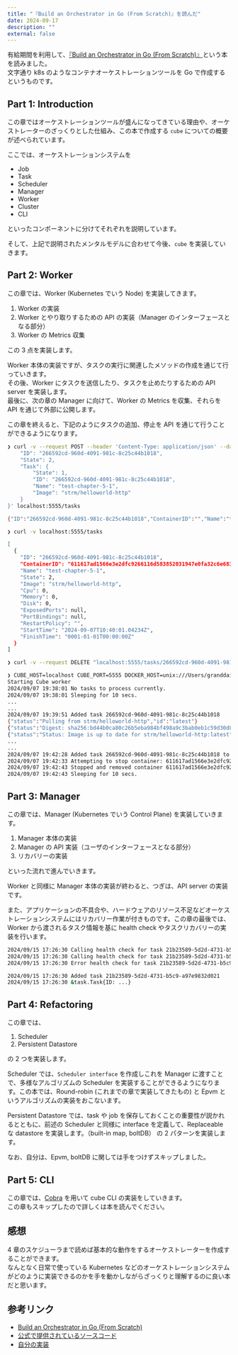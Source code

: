 ```yaml
---
title: "『Build an Orchestrator in Go (From Scratch)』を読んだ"
date: 2024-09-17
description: ""
external: false
---
```


有給期間を利用して、[『Build an Orchestrator in Go (From Scratch)』](https://www.manning.com/books/build-an-orchestrator-in-go-from-scratch)という本を読みました。  
文字通り k8s のようなコンテナオーケストレーションツールを Go で作成するというものです。  

## Part 1: Introduction
この章ではオーケストレーションツールが盛んになってきている理由や、オーケストレーターのざっくりとした仕組み、この本で作成する `cube` についての概要が述べられています。

ここでは、オーケストレーションシステムを
- Job
- Task
- Scheduler
- Manager
- Worker
- Cluster
- CLI

といったコンポーネントに分けてそれぞれを説明しています。

そして、上記で説明されたメンタルモデルに合わせて今後、`cube` を実装していきます。

## Part 2: Worker
この章では、Worker (Kubernetes でいう Node) を実装してきます。  

1. Worker の実装
2. Worker とやり取りするための API の実装（Manager のインターフェースとなる部分）
3. Worker の Metrics 収集

この 3 点を実装します。

Worker 本体の実装ですが、タスクの実行に関連したメソッドの作成を通じて行っていきます。  
その後、Worker にタスクを送信したり、タスクを止めたりするための API server を実装します。  
最後に、次の章の Manager に向けて、Worker の Metrics を収集、それらを API を通じて外部に公開します。

この章を終えると、下記のようにタスクの追加、停止を API を通じて行うことができるようになります。

```sh
❯ curl -v --request POST --header 'Content-Type: application/json' --data '{
    "ID": "266592cd-960d-4091-981c-8c25c44b1018",
    "State": 2,
    "Task": {
        "State": 1,
        "ID": "266592cd-960d-4091-981c-8c25c44b1018",
        "Name": "test-chapter-5-1",
        "Image": "strm/helloworld-http"
    }
}' localhost:5555/tasks

{"ID":"266592cd-960d-4091-981c-8c25c44b1018","ContainerID":"","Name":"test-chapter-5-1","State":1,"Image":"strm/helloworld-http","Cpu":0,"Memory":0,"Disk":0,"ExposedPorts":null,"PortBindings":null,"RestartPolicy":"","StartTime":"0001-01-01T00:00:00Z","FinishTime":"0001-01-01T00:00:00Z"}

❯ curl -v localhost:5555/tasks

[
  {
    "ID": "266592cd-960d-4091-981c-8c25c44b1018",
    "ContainerID": "611617ad1566e3e2dfc9266116d583852031947e0fa32c6e68373716b9533ea0",
    "Name": "test-chapter-5-1",
    "State": 2,
    "Image": "strm/helloworld-http",
    "Cpu": 0,
    "Memory": 0,
    "Disk": 0,
    "ExposedPorts": null,
    "PortBindings": null,
    "RestartPolicy": "",
    "StartTime": "2024-09-07T10:40:01.04234Z",
    "FinishTime": "0001-01-01T00:00:00Z"
  }
]

❯ curl -v --request DELETE "localhost:5555/tasks/266592cd-960d-4091-981c-8c25c44b1018"
```

```sh
❯ CUBE_HOST=localhost CUBE_PORT=5555 DOCKER_HOST=unix:///Users/granddaifuku/.orbstack/run/docker.sock go run main.go
Starting Cube worker
2024/09/07 19:38:01 No tasks to process currently.
2024/09/07 19:38:01 Sleeping for 10 secs.
...
...
2024/09/07 19:39:51 Added task 266592cd-960d-4091-981c-8c25c44b1018
{"status":"Pulling from strm/helloworld-http","id":"latest"}
{"status":"Digest: sha256:bd44b0ca80c26b5eba984bf498a9c3bab0eb1c59d30d8df3cb2c073937ee4e45"}
{"status":"Status: Image is up to date for strm/helloworld-http:latest"}
...
...
2024/09/07 19:42:28 Added task 266592cd-960d-4091-981c-8c25c44b1018 to stop container 611617ad1566e3e2dfc9266116d583852031947e0fa32c6e68373716b9533ea0
2024/09/07 19:42:33 Attempting to stop container: 611617ad1566e3e2dfc9266116d583852031947e0fa32c6e68373716b9533ea0
2024/09/07 19:42:43 Stopped and removed container 611617ad1566e3e2dfc9266116d583852031947e0fa32c6e68373716b9533ea0 for task 266592cd-960d-4091-981c-8c25c44b1018
2024/09/07 19:42:43 Sleeping for 10 secs.
```

## Part 3: Manager
この章では、Manager (Kubernetes でいう Control Plane) を実装していきます。

1. Manager 本体の実装
2. Manager の API 実装（ユーザのインターフェースとなる部分）
3. リカバリーの実装

といった流れで進んでいきます。

Worker と同様に Manager 本体の実装が終わると、つぎは、API server の実装です。

また、アプリケーションの不具合や、ハードウェアのリソース不足などオーケストレーションシステムにはリカバリー作業が付きものです。この章の最後では、Worker から渡されるタスク情報を基に health check やタスクリカバリーの実装を行います。

```sh
2024/09/15 17:26:30 Calling health check for task 21b23589-5d2d-4731-b5c9-a97e9832d021: /healthfail
2024/09/15 17:26:30 Calling health check for task 21b23589-5d2d-4731-b5c9-a97e9832d021: http://localhost:32771/healthfail
2024/09/15 17:26:30 Error health check for task 21b23589-5d2d-4731-b5c9-a97e9832d021 did not return 200 (actual: 500)

2024/09/15 17:26:30 Added task 21b23589-5d2d-4731-b5c9-a97e9832d021
2024/09/15 17:26:30 &task.Task{ID: ...}
```

## Part 4: Refactoring
この章では、
1. Scheduler
2. Persistent Datastore

の 2 つを実装します。

Scheduler では、`Scheduler interface` を作成しこれを Manager に渡すことで、多様なアルゴリズムの Scheduler を実装することができるようになります。この本では、Round-robin (これまでの章で実装してきたもの) と Epvm というアルゴリズムの実装をおこないます。

Persistent Datastore では、task や job を保存しておくことの重要性が説かれるとともに、前述の Scheduler と同様に interface を定義して、Replaceable な datastore を実装します。（built-in map, boltDB） の 2 パターンを実装します。

なお、自分は、Epvm, boltDB に関しては手をつけずスキップしました。


## Part 5: CLI
この章では、[Cobra](https://github.com/spf13/cobra) を用いて cube CLI の実装をしていきます。  
この章もスキップしたので詳しくは本を読んでください。

## 感想
4 章のスケジューラまで読めば基本的な動作をするオーケストレーターを作成することができます。  
なんとなく日常で使っている Kubernetes などのオーケストレーションシステムがどのように実装できるのかを手を動かしながらざっくりと理解するのに良い本だと思います。  

## 参考リンク
- [Build an Orchestrator in Go (From Scratch)](https://www.manning.com/books/build-an-orchestrator-in-go-from-scratch)
- [公式で提供されているソースコード](https://github.com/buildorchestratoringo)
- [自分の実装](https://github.com/granddaifuku/cube
)
